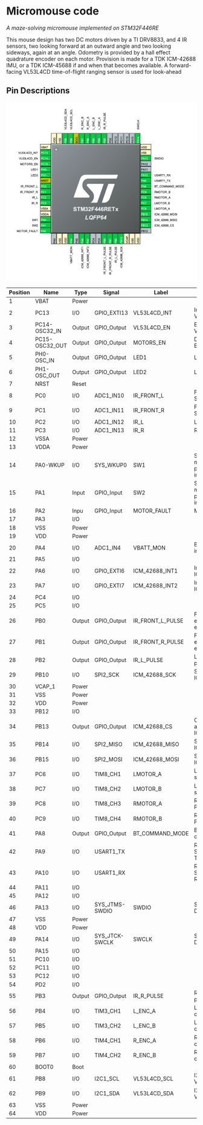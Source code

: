 # Micromouse code

*A maze-solving micromouse implemented on STM32F446RE*

This mouse design has two DC motors driven by a TI DRV8833, and 4 IR sensors, two looking forward at an outward angle and two looking sideways, again at an angle.
Odometry is provided by a hall effect quadrature encoder on each motor.
Provision is made for a TDK ICM-42688 IMU, or a TDK ICM-45688 if and when that becomes available.
A forward-facing VL53L4CD time-of-flight ranging sensor is used for look-ahead

## Pin Descriptions

![Pin diagram](pins.png)

| Position | Name             | Type    | Signal           | Label            | Description                            |
|----------|------------------|---------|------------------|------------------|----------------------------------------|
| 1        | VBAT             | Power   |                  |                  |                                        |
| 2        | PC13             | I/O     | GPIO_EXTI13      | VL53L4CD_INT     | Interrupt from VL53L4CD                |
| 3        | PC14-OSC32_IN    | Output  | GPIO_Output      | VL53L4CD_EN      | Enable for VL53L4CD                    |
| 4        | PC15-OSC32_OUT   | Output  | GPIO_Output      | MOTORS_EN        | DRM8833 Enable line                    |
| 5        | PH0-OSC_IN       | Output  | GPIO_Output      | LED1             | LED 1 Output                           |
| 6        | PH1-OSC_OUT      | Output  | GPIO_Output      | LED2             | LED 2 Output                           |
| 7        | NRST             | Reset   |                  |                  |                                        |
| 8        | PC0              | I/O     | ADC1_IN10        | IR_FRONT_L       | Front Left IR Sensor                   |
| 9        | PC1              | I/O     | ADC1_IN11        | IR_FRONT_R       | Front Right IR Sensor                  |
| 10       | PC2              | I/O     | ADC1_IN12        | IR_L             | Left IR Sensor                         |
| 11       | PC3              | I/O     | ADC1_IN13        | IR_R             | Right IR Sensor                        |
| 12       | VSSA             | Power   |                  |                  |                                        |
| 13       | VDDA             | Power   |                  |                  |                                        |
| 14       | PA0-WKUP         | I/O     | SYS_WKUP0        | SW1              | Switch 1, momentary push-button input  |
| 15       | PA1              | Input   | GPIO_Input       | SW2              | Switch 2, momentary push-button input  |
| 16       | PA2              | Inpu    | GPIO_Input       | MOTOR_FAULT      | Motor fault                            |
| 17       | PA3              | I/O     |                  |                  |                                        |
| 18       | VSS              | Power   |                  |                  |                                        |
| 19       | VDD              | Power   |                  |                  |                                        |
| 20       | PA4              | I/O     | ADC1_IN4         | VBATT_MON        | Battery voltage input                  |
| 21       | PA5              | I/O     |                  |                  |                                        |
| 22       | PA6              | I/O     | GPIO_EXTI6       | ICM_42688_INT1   | Interrupt 1 from ICM-42688             |
| 23       | PA7              | I/O     | GPIO_EXTI7       | ICM_42688_INT2   | Interrupt 2 from ICM-42688             |
| 24       | PC4              | I/O     |                  |                  |                                        |
| 25       | PC5              | I/O     |                  |                  |                                        |
| 26       | PB0              | Output  | GPIO_Output      | IR_FRONT_L_PULSE | Front left IR emitter pulse enable     |
| 27       | PB1              | Output  | GPIO_Output      | IR_FRONT_R_PULSE | Front right IR emitter pulse enable    |
| 28       | PB2              | Output  | GPIO_Output      | IR_L_PULSE       | Left IR emitter pulse enable           |
| 29       | PB10             | I/O     | SPI2_SCK         | ICM_42688_SCK    | SPI Clock for ICM-42688                |
| 30       | VCAP_1           | Power   |                  |                  |                                        |
| 31       | VSS              | Power   |                  |                  |                                        |
| 32       | VDD              | Power   |                  |                  |                                        |
| 33       | PB12             | I/O     |                  |                  |                                        |
| 34       | PB13             | Output  | GPIO_Output      | ICM_42688_CS     | Chip select, active low, for ICM-42688 |
| 35       | PB14             | I/O     | SPI2_MISO        | ICM_42688_MISO   | SPI MISO for ICM-42688                 |
| 36       | PB15             | I/O     | SPI2_MOSI        | ICM_42688_MOSI   | SPI MOSI for ICM-42688                 |
| 37       | PC6              | I/O     | TIM8_CH1         | LMOTOR_A         | Left motor PWM signal 1                |
| 38       | PC7              | I/O     | TIM8_CH2         | LMOTOR_B         | Left motor PWM signal 2                |
| 39       | PC8              | I/O     | TIM8_CH3         | RMOTOR_A         | Right motor PWM signal 1               |
| 40       | PC9              | I/O     | TIM8_CH4         | RMOTOR_B         | Right motor PWM signal 2               |
| 41       | PA8              | Output  | GPIO_Output      | BT_COMMAND_MODE  | Bluetooth command mode                 |
| 42       | PA9              | I/O     | USART1_TX        |                  | Remote Serial/bootloader TX            |
| 43       | PA10             | I/O     | USART1_RX        |                  | Remote Serial/bootloader RX            |
| 44       | PA11             | I/O     |                  |                  |                                        |
| 45       | PA12             | I/O     |                  |                  |                                        |
| 46       | PA13             | I/O     | SYS_JTMS-SWDIO   | SWDIO            | Serial Wire Debug Data                 |
| 47       | VSS              | Power   |                  |                  |                                        |
| 48       | VDD              | Power   |                  |                  |                                        |
| 49       | PA14             | I/O     | SYS_JTCK-SWCLK   | SWCLK            | Serial Wire Debug Clock                |
| 50       | PA15             | I/O     |                  |                  |                                        |
| 51       | PC10             | I/O     |                  |                  |                                        |
| 52       | PC11             | I/O     |                  |                  |                                        |
| 53       | PC12             | I/O     |                  |                  |                                        |
| 54       | PD2              | I/O     |                  |                  |                                        |
| 55       | PB3              | Output  | GPIO_Output      | IR_R_PULSE       | Right IR emitter pulse enable          |
| 56       | PB4              | I/O     | TIM3_CH1         | L_ENC_A          | Left encoder channel A                 |
| 57       | PB5              | I/O     | TIM3_CH2         | L_ENC_B          | Left encoder channel B                 |
| 58       | PB6              | I/O     | TIM4_CH1         | R_ENC_A          | Right encoder channel A                |
| 59       | PB7              | I/O     | TIM4_CH2         | R_ENC_B          | Right encoder channel B                |
| 60       | BOOT0            | Boot    |                  |                  |                                        |
| 61       | PB8              | I/O     | I2C1_SCL         | VL53L4CD_SCL     | I2C bus clock for VL53L4CD             |
| 62       | PB9              | I/O     | I2C1_SDA         | VL53L4CD_SDA     | I2C bus data for VL53L4CD              |
| 63       | VSS              | Power   |                  |                  |                                        |
| 64       | VDD              | Power   |                  |                  |                                        |


